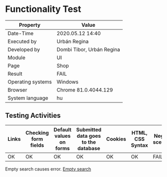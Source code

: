 ﻿# Functionality Test

| Property | Value |
| -- | -- |
| Date-Time | 2020.05.12 14:40 |
| Executed by | Urbán Regina|
|Developed by |Dombi Tibor, Urbán Regina|
| Module | UI |
| Page |  Shop |
| Result |  FAIL |
| Operating systems | Windows |
| Browser | Chrome 81.0.4044.129  |
| System language | hu |

## Testing Activities

| Links | Checking form fields | Default values on forms| Submitted data goes to the database | Cookies | HTML, CSS Syntax | Negative scenarios
|--| --|--|--|--|--| --|
|OK | OK| OK| OK| OK| OK| FAIL| 

Empty search causes  error.
[Empty search](https://github.com/dombidav/afp2_web/raw/master/test/Functionality/Shop_2020-05-12/search.png)
